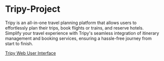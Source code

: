 # Tripy-Project
Tripy is an all-in-one travel planning platform that allows users to effortlessly plan their trips, book flights or trains, and reserve hotels. Simplify your travel experience with Tripy's seamless integration of itinerary management and booking services, ensuring a hassle-free journey from start to finish.

[Tripy Web User Interface](https://www.figma.com/design/q9ej8IvErQXP6TcBzewd2I/TripUI---Umair-Saad?node-id=2315-19358&t=UZ69Xs606NbeI7W3-1)
